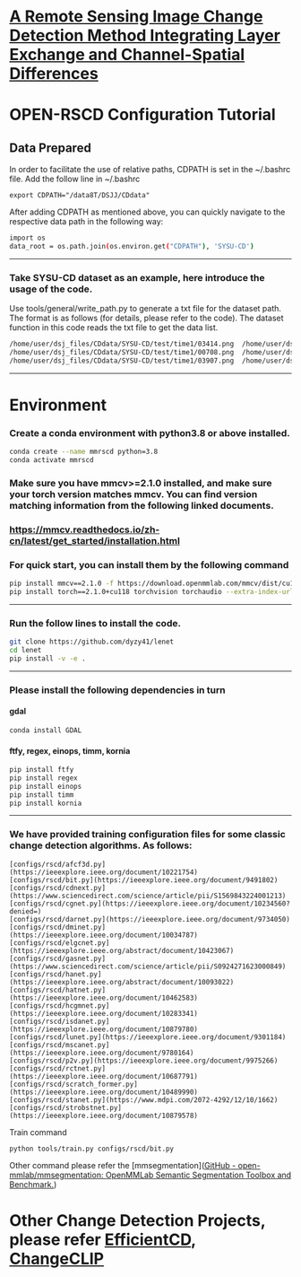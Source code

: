 # [A Remote Sensing Image Change Detection Method Integrating Layer Exchange and Channel-Spatial Differences](https://arxiv.org/abs/2501.10905)
# OPEN-RSCD Configuration Tutorial

## Data Prepared

In order to facilitate the use of relative paths, CDPATH is set in the ~/.bashrc file. Add the follow line in ~/.bashrc

```
export CDPATH="/data8T/DSJJ/CDdata"
```

After adding CDPATH as mentioned above, you can quickly navigate to the respective data path in the following way:

```bash
import os  
data_root = os.path.join(os.environ.get("CDPATH"), 'SYSU-CD')
```

***

### Take SYSU-CD dataset as an example, here introduce the usage of the code.

Use tools/general/write_path.py to generate a txt file for the dataset path. The format is as follows (for details, please refer to the code). The dataset function in this code reads the txt file to get the data list.

```bash
/home/user/dsj_files/CDdata/SYSU-CD/test/time1/03414.png  /home/user/dsj_files/CDdata/SYSU-CD/test/time2/03414.png  /home/user/dsj_files/CDdata/SYSU-CD/test/label/03414.png
/home/user/dsj_files/CDdata/SYSU-CD/test/time1/00708.png  /home/user/dsj_files/CDdata/SYSU-CD/test/time2/00708.png  /home/user/dsj_files/CDdata/SYSU-CD/test/label/00708.png
/home/user/dsj_files/CDdata/SYSU-CD/test/time1/03907.png  /home/user/dsj_files/CDdata/SYSU-CD/test/time2/03907.png  /home/user/dsj_files/CDdata/SYSU-CD/test/label/03907.png
```

***

# Environment

### Create a conda environment with python3.8 or above installed.

```bash
conda create --name mmrscd python=3.8
conda activate mmrscd
```

### Make sure you have mmcv>=2.1.0 installed, and make sure your torch version matches mmcv. You can find version matching information from the following linked documents.

### <https://mmcv.readthedocs.io/zh-cn/latest/get_started/installation.html>

### For quick start, you can install them by the following command

```bash
pip install mmcv==2.1.0 -f https://download.openmmlab.com/mmcv/dist/cu118/torch2.1/index.html
pip install torch==2.1.0+cu118 torchvision torchaudio --extra-index-url https://download.pytorch.org/whl/cu118
```

***

### Run the follow lines to install the code.

```bash
git clone https://github.com/dyzy41/lenet
cd lenet
pip install -v -e .
```

***

### Please install the following dependencies in turn

#### gdal

```bash
conda install GDAL
```

#### ftfy, regex, einops, timm, kornia

```bash
pip install ftfy
pip install regex
pip install einops
pip install timm
pip install kornia
```

****

### We have provided training configuration files for some classic change detection algorithms. As follows:

```
[configs/rscd/afcf3d.py](https://ieeexplore.ieee.org/document/10221754)
[configs/rscd/bit.py](https://ieeexplore.ieee.org/document/9491802)
[configs/rscd/cdnext.py](https://www.sciencedirect.com/science/article/pii/S1569843224001213)
[configs/rscd/cgnet.py](https://ieeexplore.ieee.org/document/10234560?denied=)
[configs/rscd/darnet.py](https://ieeexplore.ieee.org/document/9734050)
[configs/rscd/dminet.py](https://ieeexplore.ieee.org/document/10034787)
[configs/rscd/elgcnet.py](https://ieeexplore.ieee.org/abstract/document/10423067)
[configs/rscd/gasnet.py](https://www.sciencedirect.com/science/article/pii/S0924271623000849)
[configs/rscd/hanet.py](https://ieeexplore.ieee.org/abstract/document/10093022)
[configs/rscd/hatnet.py](https://ieeexplore.ieee.org/document/10462583)
[configs/rscd/hcgmnet.py](https://ieeexplore.ieee.org/document/10283341)
[configs/rscd/isdanet.py](https://ieeexplore.ieee.org/document/10879780)
[configs/rscd/lunet.py](https://ieeexplore.ieee.org/document/9301184)
[configs/rscd/mscanet.py](https://ieeexplore.ieee.org/document/9780164)
[configs/rscd/p2v.py](https://ieeexplore.ieee.org/document/9975266)
[configs/rscd/rctnet.py](https://ieeexplore.ieee.org/document/10687791)
[configs/rscd/scratch_former.py](https://ieeexplore.ieee.org/document/10489990)
[configs/rscd/stanet.py](https://www.mdpi.com/2072-4292/12/10/1662)
[configs/rscd/strobstnet.py](https://ieeexplore.ieee.org/document/10879578)
```

Train command

```
python tools/train.py configs/rscd/bit.py
```

Other command please refer the [mmsegmentation]([GitHub - open-mmlab/mmsegmentation: OpenMMLab Semantic Segmentation Toolbox and Benchmark.](https://github.com/open-mmlab/mmsegmentation))

# Other Change Detection Projects, please refer [EfficientCD](https://github.com/dyzy41/mmrscd), [ChangeCLIP](https://github.com/dyzy41/ChangeCLIP)

# 